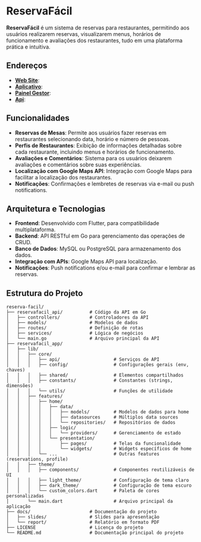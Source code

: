 # ReservaFácil

**ReservaFácil** é um sistema de reservas para restaurantes, permitindo aos usuários realizarem reservas, visualizarem menus, horários de funcionamento e avaliações dos restaurantes, tudo em uma plataforma prática e intuitiva.

## Endereços

- **[Web Site](https://reservafacil.site/)**:
- **[Aplicativo](https://app.reservafacil.site/)**:
- **[Painel Gestor](https://painel.reservafacil.site/)**:
- **[Api](https://api.reservafacil.site/)**:

## Funcionalidades

- **Reservas de Mesas**: Permite aos usuários fazer reservas em restaurantes selecionando data, horário e número de pessoas.
- **Perfis de Restaurantes**: Exibição de informações detalhadas sobre cada restaurante, incluindo menus e horários de funcionamento.
- **Avaliações e Comentários**: Sistema para os usuários deixarem avaliações e comentários sobre suas experiências.
- **Localização com Google Maps API**: Integração com Google Maps para facilitar a localização dos restaurantes.
- **Notificações**: Confirmações e lembretes de reservas via e-mail ou push notifications.

## Arquitetura e Tecnologias

- **Frontend**: Desenvolvido com Flutter, para compatibilidade multiplataforma.
- **Backend**: API RESTful em Go para gerenciamento das operações de CRUD.
- **Banco de Dados**: MySQL ou PostgreSQL para armazenamento dos dados.
- **Integração com APIs**: Google Maps API para localização.
- **Notificações**: Push notifications e/ou e-mail para confirmar e lembrar as reservas.

## Estrutura do Projeto

```plaintext
reserva-facil/
├── reservafacil_api/          # Código da API em Go
│   ├── controllers/           # Controladores da API
│   ├── models/                # Modelos de dados
│   ├── routes/                # Definição de rotas
│   ├── services/              # Lógica de negócios
│   └── main.go                # Arquivo principal da API
├── reservafacil_app/
│   ├── lib/
│   │   ├── core/
│   │   │   ├── api/                    # Serviços de API
│   │   │   ├── config/                 # Configurações gerais (env, chaves)
│   │   │   ├── shared/                 # Elementos compartilhados
│   │   │   ├── constants/              # Constantes (strings, dimensões)
│   │   │   └── utils/                  # Funções de utilidade
│   │   ├── features/
│   │   │   ├── home/
│   │   │   │   ├── data/
│   │   │   │   │   ├── models/         # Modelos de dados para home
│   │   │   │   │   ├── datasources     # Múltiplos data sources
│   │   │   │   │   └── repositories/   # Repositórios de dados
│   │   │   │   ├── logic/
│   │   │   │   │   └── providers/      # Gerenciamento de estado
│   │   │   │   └── presentation/
│   │   │   │       ├── pages/          # Telas da funcionalidade
│   │   │   │       └── widgets/        # Widgets específicos de home
│   │   │   └── ...                     # Outras features (reservations, profile)
│   │   ├── theme/
│   │   │   ├── components/             # Componentes reutilizáveis de UI
│   │   │   ├── light_theme/            # Configuração de tema claro
│   │   │   ├── dark_theme/             # Configuração de tema escuro
│   │   │   └── custom_colors.dart      # Paleta de cores personalizadas
│       └── main.dart                   # Arquivo principal da aplicação
├── docs/                      # Documentação do projeto
│   ├── slides/                # Slides para apresentação
│   └── report/                # Relatório em formato PDF
├── LICENSE                    # Licença do projeto
└── README.md                  # Documentação principal do projeto


